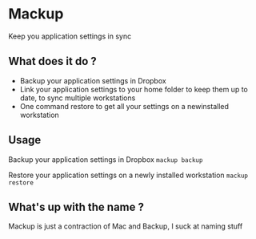 # Mackup

Keep you application settings in sync

## What does it do ?

- Backup your application settings in Dropbox
- Link your application settings to your home folder to keep them up to date, to
  sync multiple workstations
- One command restore to get all your settings on a newinstalled workstation

## Usage

Backup your application settings in Dropbox
`
mackup backup
`

Restore your application settings on a newly installed workstation
`
mackup restore
`

## What's up with the name ?

Mackup is just a contraction of Mac and Backup, I suck at naming stuff
